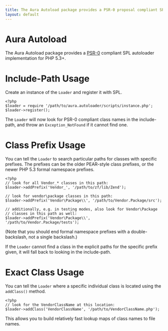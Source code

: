 ```yaml
---
title: The Aura Autoload package provides a PSR-0 proposal compliant SPL autoloader implementation for PHP 5.3
layout: default
---
```


Aura Autoload
=============

The Aura Autoload package provides a [PSR-0](http://groups.google.com/group/php-standards/web/psr-0-final-proposal) compliant SPL autoloader implementation for PHP 5.3+.


Include-Path Usage
==================

Create an instance of the `Loader` and register it with SPL.

    <?php
    $loader = require '/path/to/aura.autoloader/scripts/instance.php';
    $loader->register();

The `Loader` will now look for PSR-0 compliant class names in the include-path, and throw an `Exception_NotFound` if it cannot find one.


Class Prefix Usage
==================

You can tell the `Loader` to search particular paths for classes with specific prefixes. The prefixes can be the older PEAR-style class prefixes, or the newer PHP 5.3 formal namespace prefixes.
    
    <?php
    // look for all Vendor_* classes in this path:
    $loader->addPrefix('Vendor_', '/path/to/zf/lib/Zend');
    
    // look for vendor\package classes in this path:
    $loader->addPrefix('Vendor\Package\\', '/path/to/Vendor.Package/src');
    
    // additionally, e.g. in testing modes, also look for Vendor\Package
    // classes in this path as well:
    $loader->addPrefix('Vendor\Package\\', '/path/to/Vendor.Package/tests');

(Note that you should end formal namespace prefixes with a double-backslash, not a single backslash.)

If the `Loader` cannot find a class in the explicit paths for the specific prefix given, it will fall back to looking in the include-path.


Exact Class Usage
=================

You can tell the `Loader` where a specific individual class is located using the `addClass()` method.

    <?php
    // look for the VendorClassName at this location:
    $loader->addClass('VendorClassName', '/path/to/VendorClassName.php');

This allows you to build relatively fast lookup maps of class names to file names.
